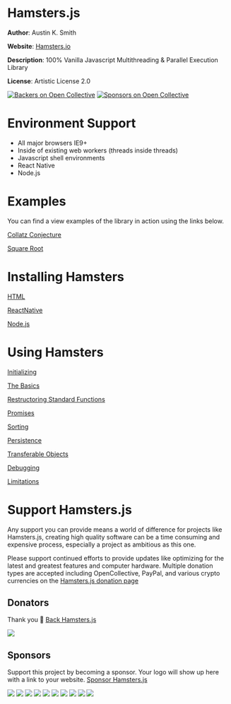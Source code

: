 # Hamsters.js

**Author**: Austin K. Smith

**Website**: [Hamsters.io](http://www.hamsters.io)

**Description**: 100% Vanilla Javascript Multithreading & Parallel Execution Library

**License**: Artistic License 2.0

[![Backers on Open Collective](https://opencollective.com/hamstersjs/backers/badge.svg)](#backers) [![Sponsors on Open Collective](https://opencollective.com/hamstersjs/sponsors/badge.svg)](#sponsors)

# Environment Support

* All major browsers IE9+
* Inside of existing web workers (threads inside threads)
* Javascript shell environments
* React Native
* Node.js

# Examples

You can find a view examples of the library in action using the links below.

[Collatz Conjecture](https://www.hamsters.io/examples/collatz-conjecture)

[Square Root](https://www.hamsters.io/examples/square-root)


# Installing Hamsters

[HTML](https://www.hamsters.io/wiki/html)

[ReactNative](https://www.hamsters.io/wiki/react-native)

[Node.js](https://www.hamsters.io/wiki/node)


# Using Hamsters

[Initializing](https://www.hamsters.io/wiki/initializing)

[The Basics](https://www.hamsters.io/wiki/basics)

[Restructoring Standard Functions](https://www.hamsters.io/wiki/restructuring)

[Promises](https://www.hamsters.io/wiki/promises)

[Sorting](https://www.hamsters.io/wiki/sorting)

[Persistence](https://www.hamsters.io/wiki/persistence)

[Transferable  Objects](https://www.hamsters.io/wiki/transferables)

[Debugging](https://www.hamsters.io/wiki/debugging)

[Limitations](https://www.hamsters.io/wiki/limitations)


# Support Hamsters.js

Any support you can provide means a world of difference for projects like Hamsters.js, creating high quality software can be a time consuming and expensive process, especially a project as ambitious as this one.

Please support continued efforts to provide updates like optimizing for the latest and greatest features and computer hardware. Multiple donation types are accepted including OpenCollective, PayPal, and various crypto currencies on the [Hamsters.js donation page](https://www.hamsters.io/donate)

## Donators

Thank you 🙏 [Back Hamsters.js](https://opencollective.com/hamstersjs#backer)

<a href="https://opencollective.com/hamstersjs#backers" target="_blank"><img src="https://opencollective.com/hamstersjs/backers.svg?width=890"></a>


## Sponsors

Support this project by becoming a sponsor. Your logo will show up here with a link to your website. [Sponsor Hamsters.js](https://opencollective.com/hamstersjs#sponsor)

<a href="https://opencollective.com/hamstersjs/sponsor/0/website" target="_blank"><img src="https://opencollective.com/hamstersjs/sponsor/0/avatar.svg"></a>
<a href="https://opencollective.com/hamstersjs/sponsor/1/website" target="_blank"><img src="https://opencollective.com/hamstersjs/sponsor/1/avatar.svg"></a>
<a href="https://opencollective.com/hamstersjs/sponsor/2/website" target="_blank"><img src="https://opencollective.com/hamstersjs/sponsor/2/avatar.svg"></a>
<a href="https://opencollective.com/hamstersjs/sponsor/3/website" target="_blank"><img src="https://opencollective.com/hamstersjs/sponsor/3/avatar.svg"></a>
<a href="https://opencollective.com/hamstersjs/sponsor/4/website" target="_blank"><img src="https://opencollective.com/hamstersjs/sponsor/4/avatar.svg"></a>
<a href="https://opencollective.com/hamstersjs/sponsor/5/website" target="_blank"><img src="https://opencollective.com/hamstersjs/sponsor/5/avatar.svg"></a>
<a href="https://opencollective.com/hamstersjs/sponsor/6/website" target="_blank"><img src="https://opencollective.com/hamstersjs/sponsor/6/avatar.svg"></a>
<a href="https://opencollective.com/hamstersjs/sponsor/7/website" target="_blank"><img src="https://opencollective.com/hamstersjs/sponsor/7/avatar.svg"></a>
<a href="https://opencollective.com/hamstersjs/sponsor/8/website" target="_blank"><img src="https://opencollective.com/hamstersjs/sponsor/8/avatar.svg"></a>
<a href="https://opencollective.com/hamstersjs/sponsor/9/website" target="_blank"><img src="https://opencollective.com/hamstersjs/sponsor/9/avatar.svg"></a>